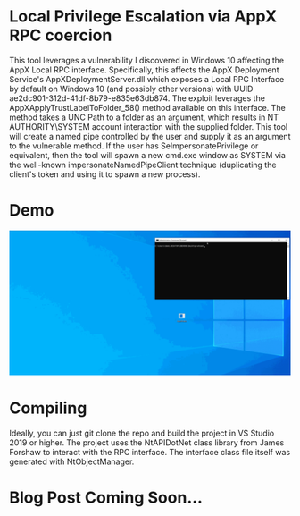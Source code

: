 # Local Privilege Escalation via AppX RPC coercion
This tool leverages a vulnerability I discovered in Windows 10 affecting the AppX Local RPC interface. Specifically, this affects the AppX Deployment Service's AppXDeploymentServer.dll which exposes a Local RPC Interface by default on Windows 10 (and possibly other versions) with UUID ae2dc901-312d-41df-8b79-e835e63db874. The exploit leverages the AppXApplyTrustLabelToFolder_58() method available on this interface. The method takes a UNC Path to a folder as an argument, which results in NT AUTHORITY\SYSTEM account interaction with the supplied folder. This tool will create a named pipe controlled by the user and supply it as an argument to the vulnerable method. If the user has SeImpersonatePrivilege or equivalent, then the tool will spawn a new cmd.exe window as SYSTEM via the well-known impersonateNamedPipeClient technique (duplicating the client's token and using it to spawn a new process).

# Demo
![](https://github.com/PN-Tester/AppxPotato/blob/main/AppxPotatoDemo.gif)

# Compiling
Ideally, you can just git clone the repo and build the project in VS Studio 2019 or higher. The project uses the NtAPIDotNet class library from James Forshaw to interact with the RPC interface. The interface class file itself was generated with NtObjectManager.


# Blog Post Coming Soon...


